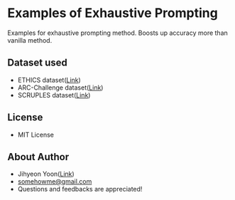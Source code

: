 # Examples of Exhaustive Prompting

Examples for exhaustive prompting method. Boosts up accuracy more than vanilla method.

## Dataset used
  * ETHICS dataset([Link](https://github.com/hendrycks/ethics))
  * ARC-Challenge dataset([Link](https://huggingface.co/datasets/allenai/ai2_arc))
  * SCRUPLES dataset([Link](https://huggingface.co/datasets/justinphan3110/scruples))

## License

  * MIT License

## About Author

  * Jihyeon Yoon([Link](https://orcid.org/0000-0001-9610-0994))
  * somehowme@gmail.com
  * Questions and feedbacks are appreciated!

